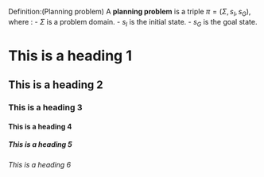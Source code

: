 Definition:(Planning problem) A **planning problem** is a triple $\pi = (\Sigma,s_I,s_G)$, where :
	- $\Sigma$ is a problem domain.
	- $s_I$ is the initial state.
	- $s_G$ is the goal state.


# This is a heading 1
## This is a heading 2
### This is a heading 3 
#### This is a heading 4
##### This is a heading 5
###### This is a heading 6

